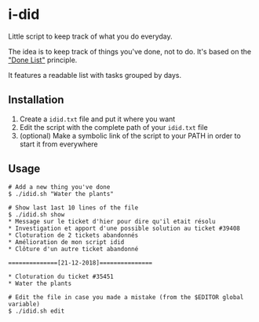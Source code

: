 # i-did
Little script to keep track of what you do everyday.

The idea is to keep track of things you've done, not to do. It's based on the ["Done List"](https://www.lifehack.org/articles/productivity/why-to-do-lists-dont-work-and-done-lists-do.html) principle.

It features a readable list with tasks grouped by days.

## Installation

1. Create a `idid.txt` file and put it where you want
2. Edit the script with the complete path of your `idid.txt` file
3. (optional) Make a symbolic link of the script to your PATH in order to start it from everywhere

## Usage

```
# Add a new thing you've done
$ ./idid.sh "Water the plants"
```

```
# Show last 1ast 10 lines of the file
$ ./idid.sh show
* Message sur le ticket d'hier pour dire qu'il etait résolu
* Investigation et apport d'une possible solution au ticket #39408
* Cloturation de 2 tickets abandonnés
* Amélioration de mon script idid
* Clôture d'un autre ticket abandonné

==============[21-12-2018]===============

* Cloturation du ticket #35451
* Water the plants
```

```
# Edit the file in case you made a mistake (from the $EDITOR global variable)
$ ./idid.sh edit
```
